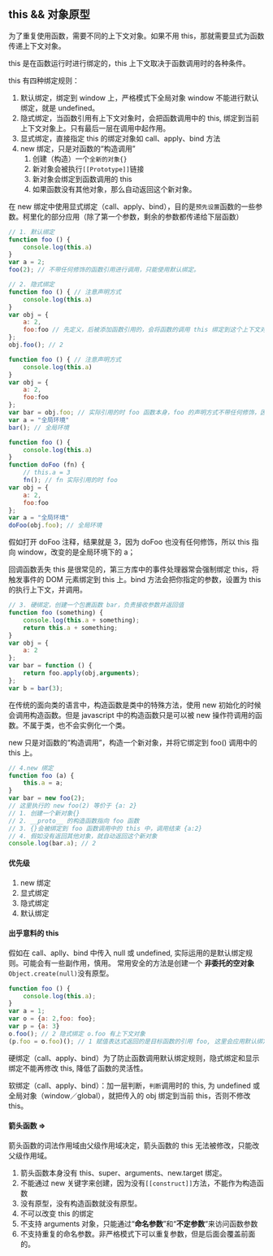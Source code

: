 ## this && 对象原型

为了重复使用函数，需要不同的上下文对象。如果不用 this，那就需要显式为函数传递上下文对象。

this 是在函数运行时进行绑定的，this 上下文取决于函数调用时的各种条件。

this 有四种绑定规则：

1. 默认绑定，绑定到 window 上，严格模式下全局对象 window 不能进行默认绑定，就是 undefined。
2. 隐式绑定，当函数引用有上下文对象时，会把函数调用中的 this, 绑定到当前上下文对象上。只有最后一层在调用中起作用。
3. 显式绑定，直接指定 this 的绑定对象如 call、apply、bind 方法
4. new 绑定，只是对函数的“构造调用”
   1. 创建（构造）一个`全新的对象{}`
   2. 新对象会被执行`[[Prototype]]`链接
   3. 新对象会绑定到函数调用的 this
   4. 如果函数没有其他对象，那么自动返回这个新对象。

在 new 绑定中使用显式绑定（call、apply、bind），目的是`预先设置`函数的一些参数。柯里化的部分应用（除了第一个参数，剩余的参数都传递给下层函数）

```js
// 1. 默认绑定
function foo () {
    console.log(this.a)
}
var a = 2;
foo(2); // 不带任何修饰的函数引用进行调用，只能使用默认绑定。
```

```js
// 2. 隐式绑定
function foo () { // 注意声明方式
    console.log(this.a)
}
var obj = {
    a: 2,
    foo:foo // 先定义，后被添加函数引用的，会将函数的调用 this 绑定到这个上下文对象 obj 上
};
obj.foo(); // 2
```

```js
function foo () { // 注意声明方式
    console.log(this.a)
}
var obj = {
    a: 2,
    foo:foo 
};
var bar = obj.foo; // 实际引用的时 foo 函数本身，foo 的声明方式不带任何修饰，因此引用了“默认绑定”
var a = "全局环境"
bar(); // 全局环境
```

```js
function foo () {
    console.log(this.a)
}
function doFoo (fn) {
    // this.a = 3
    fn(); // fn 实际引用的时 foo
var obj = {
    a: 2,
    foo:foo 
};
var a = "全局环境"
doFoo(obj.foo); // 全局环境

```
假如打开 doFoo 注释，结果就是 3，因为 doFoo 也没有任何修饰，所以 this 指向 window，改变的是全局环境下的 a；

回调函数丢失 this 是很常见的，第三方库中的事件处理器常会强制绑定 this，将触发事件的 DOM 元素绑定到 this 上。bind 方法会把你指定的参数，设置为 this 的执行上下文，并调用。

```js
// 3. 硬绑定，创建一个包裹函数 bar，负责接收参数并返回值
function foo (something) {
    console.log(this.a + something);
    return this.a + something;
}
var obj = {
    a: 2
};
var bar = function () {
    return foo.apply(obj,arguments);
};
var b = bar(3);
```
在传统的面向类的语言中，构造函数是类中的特殊方法，使用 new 初始化的时候会调用构造函数。但是 javascript 中的构造函数只是可以被 new 操作符调用的函数。不属于类，也不会实例化一个类。

new 只是对函数的“构造调用”，构造一个新对象，并将它绑定到 foo() 调用中的 this 上。
```js
// 4.new 绑定
function foo (a) {
    this.a = a;
}
var bar = new foo(2); 
// 这里执行的 new foo(2) 等价于 {a: 2}
// 1. 创建一个新对象{}
// 2. __proto__ 的构造函数指向 foo 函数
// 3. {}会被绑定到 foo 函数调用中的 this 中，调用结束 {a:2}
// 4. 假如没有返回其他对象，就自动返回这个新对象
console.log(bar.a); // 2
```

#### 优先级

1. new 绑定
2. 显式绑定
3. 隐式绑定
4. 默认绑定

#### 出乎意料的 this

假如在 call、aplly、bind 中传入 null 或 undefined, 实际运用的是默认绑定规则。可能会有一些副作用，慎用。
常用安全的方法是创建一个 __非委托的空对象__ `Object.create(null)`没有原型。

```js
function foo () {
    console.log(this.a);
}
var a = 1;
var o = {a: 2,foo: foo};
var p = {a: 3}
o.foo(); // 2 隐式绑定 o.foo 有上下文对象
(p.foo = o.foo)(); // 1 赋值表达式返回的是目标函数的引用 foo, 这里会应用默认绑定。严格模式下 this 是 undefined
```

硬绑定（call、apply、bind）为了防止函数调用默认绑定规则，隐式绑定和显示绑定不能再修改 this, 降低了函数的灵活性。

软绑定（call、apply、bind）：加一层判断，`判断`调用时的 this, 为 undefined 或全局对象（window／global），就把传入的 obj 绑定到当前 this，否则不修改 this。

#### 箭头函数 =>

箭头函数的词法作用域由父级作用域决定，箭头函数的 this 无法被修改，只能改父级作用域。

1. 箭头函数本身没有 this、super、arguments、new.target 绑定。
2. 不能通过 new 关键字来创建，因为没有`[[construct]]`方法，不能作为构造函数
3. 没有原型，没有构造函数就没有原型。
4. 不可以改变 this 的绑定
5. 不支持 arguments 对象，只能通过“__命名参数__”和“__不定参数__“来访问函数参数
6. 不支持重复的命名参数。非严格模式下可以重复参数，但是后面会覆盖前面的。
